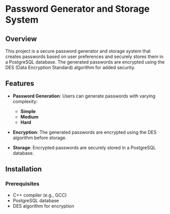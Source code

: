 # Password Generator and Storage System

## Overview

This project is a secure password generator and storage system that creates passwords based on user preferences and securely stores them in a PostgreSQL database. The generated passwords are encrypted using the DES (Data Encryption Standard) algorithm for added security.

## Features

- **Password Generation**: Users can generate passwords with varying complexity:
  - **Simple**
  - **Medium**
  - **Hard**

- **Encryption**: The generated passwords are encrypted using the DES algorithm before storage.

- **Storage**: Encrypted passwords are securely stored in a PostgreSQL database.

## Installation

### Prerequisites

- C++ compiler (e.g., GCC)
- PostgreSQL database
- DES algorithm for encryption 

